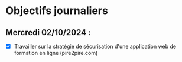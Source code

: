 # Objectifs journaliers

## Mercredi 02/10/2024 :

- [x] Travailler sur la stratégie de sécurisation d'une application web de formation en ligne (pire2pire.com)

